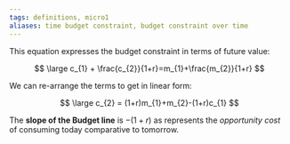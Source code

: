 ```yaml
---
tags: definitions, micro1
aliases: time budget constraint, budget constraint over time
---
```


This equation expresses the budget constraint in terms of future value:

$$ \large 
c_{1} + \frac{c_{2}}{1+r}=m_{1}+\frac{m_{2}}{1+r}
$$

We can re-arrange the terms to get in linear form:

$$ \large
c_{2} = (1+r)m_{1}+m_{2}-(1+r)c_{1}
$$

The **slope of the Budget line** is $-(1+r)$ as represents the *opportunity cost* of consuming today comparative to tomorrow.